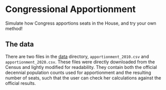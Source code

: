 # Congressional Apportionment

Simulate how Congress apportions seats in the House, and try your own method!

## The data

There are two files in the [data](data) directory, `apportionment_2010.csv` and `apportionment_2020.csv`. These files were directly downloaded from the Census and lightly modified for readability. They contain both the official decennial population counts used for apportionment and the resulting number of seats, such that the user can check her calculations against the official results.